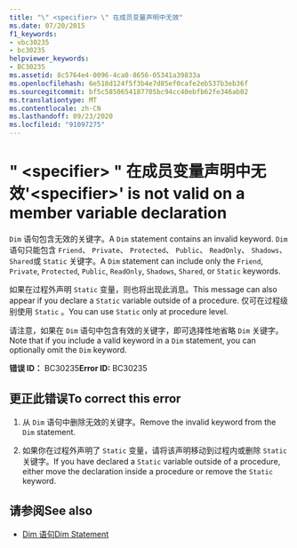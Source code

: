 ```yaml
---
title: "\" <specifier> \" 在成员变量声明中无效"
ms.date: 07/20/2015
f1_keywords:
- vbc30235
- bc30235
helpviewer_keywords:
- BC30235
ms.assetid: 8c5764e4-0096-4ca0-8656-05341a39833a
ms.openlocfilehash: 6e518d124f5f3b4e7d85ef0cafe2eb537b3eb36f
ms.sourcegitcommit: bf5c5850654187705bc94cc40ebfb62fe346ab02
ms.translationtype: MT
ms.contentlocale: zh-CN
ms.lasthandoff: 09/23/2020
ms.locfileid: "91097275"
---
```

# <a name="specifier-is-not-valid-on-a-member-variable-declaration"></a><span data-ttu-id="8d648-102">" \<specifier> " 在成员变量声明中无效</span><span class="sxs-lookup"><span data-stu-id="8d648-102">'\<specifier>' is not valid on a member variable declaration</span></span>

<span data-ttu-id="8d648-103">`Dim` 语句包含无效的关键字。</span><span class="sxs-lookup"><span data-stu-id="8d648-103">A `Dim` statement contains an invalid keyword.</span></span> <span data-ttu-id="8d648-104">`Dim` 语句只能包含 `Friend`、 `Private`、 `Protected`、 `Public`、 `ReadOnly`、 `Shadows`、 `Shared`或 `Static` 关键字。</span><span class="sxs-lookup"><span data-stu-id="8d648-104">A `Dim` statement can include only the `Friend`, `Private`, `Protected`, `Public`, `ReadOnly`, `Shadows`, `Shared`, or `Static` keywords.</span></span>  
  
 <span data-ttu-id="8d648-105">如果在过程外声明 `Static` 变量，则也将出现此消息。</span><span class="sxs-lookup"><span data-stu-id="8d648-105">This message can also appear if you declare a `Static` variable outside of a procedure.</span></span> <span data-ttu-id="8d648-106">仅可在过程级别使用 `Static` 。</span><span class="sxs-lookup"><span data-stu-id="8d648-106">You can use `Static` only at procedure level.</span></span>  
  
 <span data-ttu-id="8d648-107">请注意，如果在 `Dim` 语句中包含有效的关键字，即可选择性地省略 `Dim` 关键字。</span><span class="sxs-lookup"><span data-stu-id="8d648-107">Note that if you include a valid keyword in a `Dim` statement, you can optionally omit the `Dim` keyword.</span></span>  
  
 <span data-ttu-id="8d648-108">**错误 ID：** BC30235</span><span class="sxs-lookup"><span data-stu-id="8d648-108">**Error ID:** BC30235</span></span>  
  
## <a name="to-correct-this-error"></a><span data-ttu-id="8d648-109">更正此错误</span><span class="sxs-lookup"><span data-stu-id="8d648-109">To correct this error</span></span>  
  
1. <span data-ttu-id="8d648-110">从 `Dim` 语句中删除无效的关键字。</span><span class="sxs-lookup"><span data-stu-id="8d648-110">Remove the invalid keyword from the `Dim` statement.</span></span>  
  
2. <span data-ttu-id="8d648-111">如果你在过程外声明了 `Static` 变量，请将该声明移动到过程内或删除 `Static` 关键字。</span><span class="sxs-lookup"><span data-stu-id="8d648-111">If you have declared a `Static` variable outside of a procedure, either move the declaration inside a procedure or remove the `Static` keyword.</span></span>  
  
## <a name="see-also"></a><span data-ttu-id="8d648-112">请参阅</span><span class="sxs-lookup"><span data-stu-id="8d648-112">See also</span></span>

- [<span data-ttu-id="8d648-113">Dim 语句</span><span class="sxs-lookup"><span data-stu-id="8d648-113">Dim Statement</span></span>](../language-reference/statements/dim-statement.md)
